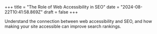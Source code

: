 +++
title = "The Role of Web Accessibility in SEO"
date = "2024-08-22T10:41:58.869Z"
draft = false
+++

  Understand the connection between web accessibility and SEO, and how making your site accessible can improve search rankings.
        